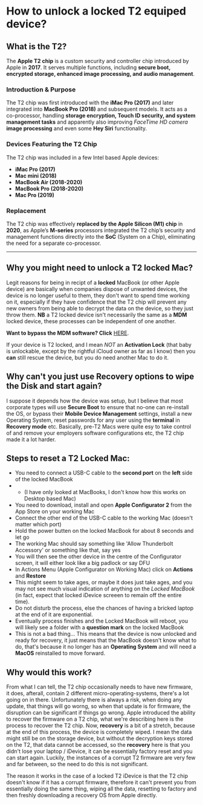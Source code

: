 # How to unlock a locked T2 equiped device? 

## What is the T2? 

The **Apple T2 chip** is a custom security and controller chip introduced by Apple in **2017**. It serves multiple functions, including **secure boot, encrypted storage, enhanced image processing, and audio management**.  

### **Introduction & Purpose**  
The T2 chip was first introduced with the **iMac Pro (2017)** and later integrated into **MacBook Pro (2018)** and subsequent models. It acts as a co-processor, handling **storage encryption, Touch ID security, and system management tasks** and apparently also improving *FaceTime HD camera* **image processing** and even some **Hey Siri** functionality.  

### **Devices Featuring the T2 Chip**  

The T2 chip was included in a few Intel based Apple devices:  

- **iMac Pro (2017)**  
- **Mac mini (2018)**  
- **MacBook Air (2018-2020)**  
- **MacBook Pro (2018-2020)**  
- **Mac Pro (2019)**  

### **Replacement**  
The T2 chip was effectively **replaced by the Apple Silicon (M1) chip** in **2020**, as Apple’s **M-series** processors integrated the T2 chip’s security and management functions directly into the **SoC** (System on a Chip), eliminating the need for a separate co-processor.  

---

## Why you might need to unlock a T2 locked Mac?

Legit reasons for being in recipt of a **locked** MacBook (or other Apple device) are basically when companies dispose of unwanted devices, the device is no longer useful to them, they don't want to spend time working on it, especially if they have confidence that the T2 chip will prevent any new owners from being able to decrypt the data on the device, so they just throw them. **NB** a T2 locked device isn't necessarily the same as a **MDM** locked device, these processes can be independent of one another. 

**Want to bypass the MDM software? Click** [HERE](README.md). 

If your device is T2 locked, and I mean _NOT_ an **Activation Lock** (that baby is unlockable, except by the rightful iCloud owner as far as I know) then you **can** still rescue the device, but you do need another Mac to do it. 

## Why can't you just use **Recovery** options to wipe the Disk and start again?

I suppose it depends how the device was setup, but I believe that most corporate types will use **Secure Boot** to ensure that no-one can re-install the OS, or bypass their **Mobile Device Management** settings, install a new Operating System, reset passwords for any user using the **terminal** in **Recovery mode** etc. Basically, pre-T2 Macs were quite esy to take control of and remove your employers software configurations etc, the T2 chip made it a lot harder. 

## Steps to reset a T2 Locked Mac:

- You need to connect a USB-C cable to the **second port** on the **left** side of the locked MacBook
- - (I have only looked at MacBooks, I don't know how this works on Desktop based Mac)
- You need to download, install and open **Apple Configurator 2** from the App Store on your working Mac
- Connect the other end of the USB-C cable to the working Mac (doesn't matter which port)
- Hold the power butten on the locked MacBook for about 8 seconds and let go
- The working Mac should say something like 'Allow Thunderbolt Accessory' or something like that, say yes
- You will then see the other device in the centre of the Configurator screen, it will either look like a big padlock or say DFU
- In Actions Menu (Apple Configurator on Working Mac) click on **Actions** and **Restore**
- This might seem to take ages, or maybe it does just take ages, and you may not see much visual indication of anything on the _Locked MacBook_ (in fact, expect that locked iDevice screeen to remain off the entire time).
- Do not disturb the process, else the chances of having a bricked laptop at the end of it are exponential.
- Eventually process finishes and the Locked MacBook will reboot, you will likely see a folder with a **question mark** on the locked MacBook
- This is not a bad thing... This means that the device is now unlocked and ready for recovery, it just means that the MacBook doesn't know what to do, that's because it no longer has an **Operating System** and will need a **MacOS** reinstalled to move forward.

## Why would this work? 

From what I can tell, the T2 chip occasionally needs to have new firmware, it does, afterall, contain 2 different micro-operating-systems, there's a lot going on in there. Unfortunately there is always a risk, when doing any update, that things will go worng, so when that update is for firmware, the disruption can be significant if things go wrong. Apple introduced the ability to recover the firmware on a T2 chip, what we're describing here is the process to recover the T2 chip. Now, **recovery** is a bit of a stretch, because at the end of this process, the device is completely wiped. I mean the data might still be on the storage device, but without the decryption keys stored on the T2, that data cannot be accessed, so the **recovery** here is that you didn't lose your laptop / iDevice, it can be essentially factory reset and you can start again. Luckily, the instances of a corrupt T2 firmware are very few and far between, so the need to do this is not significant. 

The reason it works in the case of a locked T2 iDevice is that the T2 chip doesn't know if it has a corrupt firmware, therefore it can't prevent you from essentially doing the same thing, wiping all the data, resetting to factory and then freshly downloading a recovery OS from Apple directly. 
